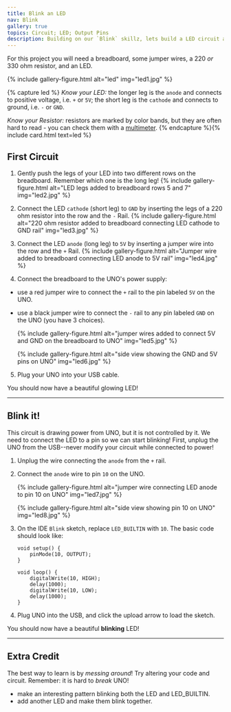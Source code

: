 ```yaml
---
title: Blink an LED
nav: Blink
gallery: true
topics: Circuit; LED; Output Pins
description: Building on our `Blink` skillz, lets build a LED circuit and control it with UNO!
---
```


For this project you will need a breadboard, some jumper wires, a 220 *or* 330 ohm resistor, and an LED. 

{% include gallery-figure.html alt="led" img="led1.jpg" %}

{% capture led %}
*Know your LED:* the longer leg is the `anode` and connects to positive voltage, i.e. `+` or `5V`; the short leg is the `cathode` and connects to ground, i.e. `-` or `GND`.  

*Know your Resistor:* resistors are marked by color bands, but they are often hard to read - you can check them with a [multimeter](https://learn.sparkfun.com/tutorials/how-to-use-a-multimeter).
{% endcapture %}{% include card.html text=led %}

## First Circuit

1. Gently push the legs of your LED into two different rows on the breadboard. Remember which one is the long leg! 
    {% include gallery-figure.html alt="LED legs added to breadboard rows 5 and 7" img="led2.jpg" %}
2. Connect the LED `cathode` (short leg) to `GND` by inserting the legs of a 220 ohm resistor into the row and the `-` Rail. 
    {% include gallery-figure.html alt="220 ohm resistor added to breadboard connecting LED cathode to GND rail" img="led3.jpg" %}
3. Connect the LED `anode` (long leg) to `5V` by inserting a jumper wire into the row and the `+` Rail.
    {% include gallery-figure.html alt="Jumper wire added to breadboard connecting LED anode to 5V rail" img="led4.jpg" %}

4. Connect the breadboard to the UNO's power supply: 
- use a red jumper wire to connect the `+` rail to the pin labeled `5V` on the UNO. 
- use a black jumper wire to connect the `-` rail to any pin labeled `GND` on the UNO (you have 3 choices). 

    {% include gallery-figure.html alt="jumper wires added to connect 5V and GND on the breadboard to UNO" img="led5.jpg" %} 

    {% include gallery-figure.html alt="side view showing the GND and 5V pins on UNO" img="led6.jpg" %}

5. Plug your UNO into your USB cable. 

You should now have a beautiful glowing LED!

------------

## Blink it! 

This circuit is drawing power from UNO, but it is not controlled by it. 
We need to connect the LED to a pin so we can start blinking!
First, unplug the UNO from the USB--never modify your circuit while connected to power!

1. Unplug the wire connecting the `anode` from the `+` rail. 

2. Connect the `anode` wire to pin `10` on the UNO. 

    {% include gallery-figure.html alt="jumper wire connecting LED anode to pin 10 on UNO" img="led7.jpg" %} 

    {% include gallery-figure.html alt="side view showing pin 10 on UNO" img="led8.jpg" %}

3. On the IDE `Blink` sketch, replace `LED_BUILTIN` with `10`. The basic code should look like:

   ```
   void setup() {
       pinMode(10, OUTPUT);
   }

   void loop() {
       digitalWrite(10, HIGH);
       delay(1000);
       digitalWrite(10, LOW);
       delay(1000);
   }
   ```

4. Plug UNO into the USB, and click the upload arrow to load the sketch.

You should now have a beautiful **blinking** LED! 

-------------

## Extra Credit

The best way to learn is by *messing around*!
Try altering your code and circuit.
Remember: it is hard to *break* UNO!

- make an interesting pattern blinking both the LED and LED_BUILTIN.
- add another LED and make them blink together.
